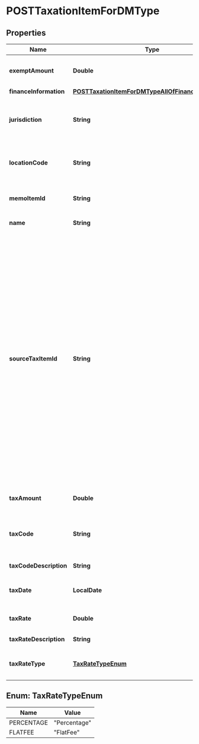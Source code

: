 

# POSTTaxationItemForDMType


## Properties

| Name | Type | Description | Notes |
|------------ | ------------- | ------------- | -------------|
|**exemptAmount** | **Double** | The calculated tax amount excluded due to the exemption.  |  [optional] |
|**financeInformation** | [**POSTTaxationItemForDMTypeAllOfFinanceInformation**](POSTTaxationItemForDMTypeAllOfFinanceInformation.md) |  |  [optional] |
|**jurisdiction** | **String** | The jurisdiction that applies the tax or VAT. This value is typically a state, province, county, or city.  |  |
|**locationCode** | **String** | The identifier for the location based on the value of the &#x60;taxCode&#x60; field.  |  [optional] |
|**memoItemId** | **String** | The ID of the debit memo that the taxation item is created for.  |  [optional] |
|**name** | **String** | The name of the taxation item.  |  |
|**sourceTaxItemId** | **String** | The ID of the taxation item of the invoice, which the debit memo is created from.   If you want to use this REST API to create taxation items for a debit memo created from an invoice, the taxation items of the invoice must be created or imported through the SOAP API call.  **Note:**    - This field is only used if the debit memo is created from an invoice.    - If you do not contain this field in the request body, Zuora will automatically set a value for the &#x60;sourceTaxItemId&#x60; field based on the tax location code, tax jurisdiction, and tax rate.  |  [optional] |
|**taxAmount** | **Double** | The amount of the tax applied to the debit memo.  |  |
|**taxCode** | **String** | The tax code identifies which tax rules and tax rates to apply to a specific debit memo.  |  [optional] |
|**taxCodeDescription** | **String** | The description of the tax code.  |  [optional] |
|**taxDate** | **LocalDate** | The date when the tax is applied to the debit memo.  |  [optional] |
|**taxRate** | **Double** | The tax rate applied to the debit memo.  |  |
|**taxRateDescription** | **String** | The description of the tax rate.  |  [optional] |
|**taxRateType** | [**TaxRateTypeEnum**](#TaxRateTypeEnum) | The type of the tax rate applied to the debit memo.  |  |



## Enum: TaxRateTypeEnum

| Name | Value |
|---- | -----|
| PERCENTAGE | &quot;Percentage&quot; |
| FLATFEE | &quot;FlatFee&quot; |



